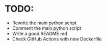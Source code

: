 # TODO:

- Rewrite the main python script
- Comment the main python script
- Write a good README.md
- Check GitHub Actions with new Dockerfile